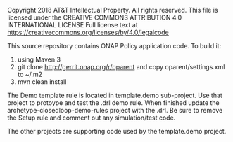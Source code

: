Copyright 2018 AT&T Intellectual Property. All rights reserved.
This file is licensed under the CREATIVE COMMONS ATTRIBUTION 4.0 INTERNATIONAL LICENSE
Full license text at https://creativecommons.org/licenses/by/4.0/legalcode

This source repository contains ONAP Policy application code. To build it:
1. using Maven 3
2. git clone http://gerrit.onap.org/r/oparent and copy
oparent/settings.xml to ~/.m2
3. mvn clean install

The Demo template rule is located in template.demo sub-project. Use that project to protoype and test the .drl demo rule. When finished update the archetype-closedloop-demo-rules project with the .drl. Be sure to remove the Setup rule and comment out any simulation/test code.

The other projects are supporting code used by the template.demo project.

